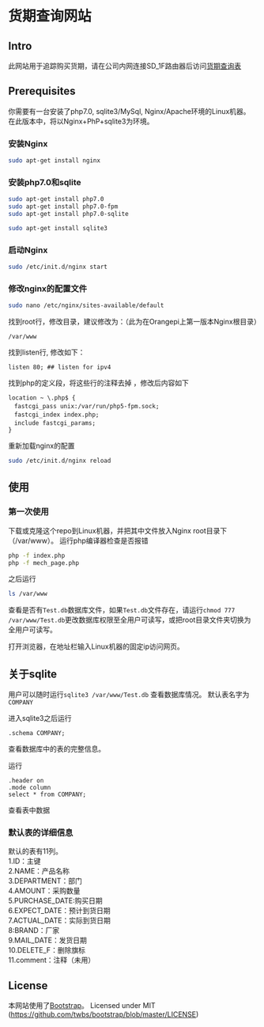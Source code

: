 # 货期查询网站

## Intro

此网站用于追踪购买货期，请在公司内网连接SD_1F路由器后访问[货期查询表](http://192.168.3.21)
## Prerequisites

你需要有一台安装了php7.0, sqlite3/MySql, Nginx/Apache环境的Linux机器。
在此版本中，将以Nginx+PhP+sqlite3为环境。

### 安装Nginx
```bash
sudo apt-get install nginx
```
### 安装php7.0和sqlite
```bash
sudo apt-get install php7.0
sudo apt-get install php7.0-fpm
sudo apt-get install php7.0-sqlite
```
```bash
sudo apt-get install sqlite3
```

### 启动Nginx
```bash
sudo /etc/init.d/nginx start
```

### 修改nginx的配置文件
```bash
sudo nano /etc/nginx/sites-available/default
```
找到root行，修改目录，建议修改为：（此为在Orangepi上第一版本Nginx根目录）
```
/var/www
```

找到listen行, 修改如下：
```
listen 80; ## listen for ipv4
```
找到php的定义段，将这些行的注释去掉 ，修改后内容如下
```
location ~ \.php$ {
　fastcgi_pass unix:/var/run/php5-fpm.sock;
　fastcgi_index index.php;
　include fastcgi_params;
}
```
重新加载nginx的配置
```bash
sudo /etc/init.d/nginx reload
```
## 使用

### 第一次使用

下载或克隆这个repo到Linux机器，并把其中文件放入Nginx root目录下（/var/www）。
运行php编译器检查是否报错
```bash
php -f index.php
php -f mech_page.php
```
之后运行
```bash
ls /var/www
```
查看是否有`Test.db`数据库文件，如果`Test.db`文件存在，请运行`chmod 777 /var/www/Test.db`更改数据库权限至全用户可读写，或把root目录文件夹切换为全用户可读写。

打开浏览器，在地址栏输入Linux机器的固定ip访问网页。

## 关于sqlite

用户可以随时运行`sqlite3 /var/www/Test.db` 查看数据库情况。
默认表名字为`COMPANY`

进入sqlite3之后运行
```
.schema COMPANY;
```
查看数据库中的表的完整信息。

运行
```
.header on
.mode column
select * from COMPANY;
```
查看表中数据

### 默认表的详细信息
默认的表有11列。     
1.ID：主键   
2.NAME：产品名称   
3.DEPARTMENT：部门   
4.AMOUNT：采购数量   
5.PURCHASE_DATE:购买日期   
6.EXPECT_DATE：预计到货日期   
7.ACTUAL_DATE：实际到货日期   
8:BRAND：厂家   
9.MAIL_DATE：发货日期   
10.DELETE_F：删除旗标   
11.comment：注释（未用）   

## License
本网站使用了[Bootstrap](http://https://github.com/twbs/bootstrap/tree/master)。
Licensed under MIT (https://github.com/twbs/bootstrap/blob/master/LICENSE)
